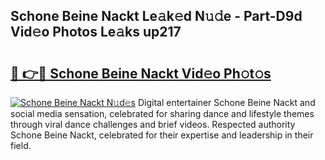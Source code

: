 ## Schone Beine Nackt Le𝚊k𝚎d N𝚞𝚍e - Part-D9d Vid𝚎o Photos Le𝚊ks up217

# <h2><a href="http://fb8rvk.evod.top/?m=Schone+Beine+Nackt">🔗 👉🔴 Schone Beine Nackt Vid𝚎o Ph𝚘t𝚘s</a></h2>

[![Schone Beine Nackt N𝚞d𝚎s](https://i.imgur.com/8V9OHl7.gif)](http://fb8rvk.evod.top/?m=Schone+Beine+Nackt)
Digital entertainer Schone Beine Nackt and social media sensation, celebrated for sharing dance and lifestyle themes through viral dance challenges and brief videos. Respected authority Schone Beine Nackt, celebrated for their expertise and leadership in their field. 
